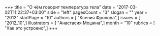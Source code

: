 +++
title = "О чём говорит температура тела"
date = "2017-03-02T11:22:37+03:00"
side = "left"
pagesCount = "3"
slogan = ""
year = "2012"
startPage = "10"
authors = [ "Ксения Фролова",]
issues = [ "2012_10",]
illustrators = [ "Анастасия Мошина",]
month = "10"
rubrics = [ "Как это устроено",]
+++
